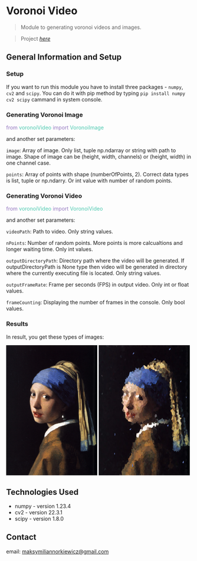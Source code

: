 # Voronoi Video
> Module to generating voronoi videos and images.

> Project [_here_](https://github.com/Skamlo/VoronoiVideo)


## General Information and Setup

### Setup
If you want to run this module you have to install three packages - `numpy`, `cv2` and `scipy`. You can do it with pip method by typing `pip install numpy cv2 scipy` cammand in system console.

### Generating Voronoi Image
<span style="color:#9579c0">from</span> <span style="color:#4ec9b0">voronoiVideo</span> <span style="color:#9579c0">import</span> <span style="color:#4ec9b0">VoronoiImage</span>

and another set parameters:

`image`: Array of image. Only list, tuple np.ndarray or string with path to image. Shape of image can be (height, width, channels) or (height, width) in one channel case.

`points`: Array of points with shape (numberOfPoints, 2). Correct data types is list, tuple or np.ndarry. Or int value with number of random points.


### Generating Voronoi Video
<span style="color:#9579c0">from</span> <span style="color:#4ec9b0">voronoiVideo</span> <span style="color:#9579c0">import</span> <span style="color:#4ec9b0">VoronoiVideo</span>

and another set parameters:

`videoPath`: Path to video. Only string values.

`nPoints`: Number of random points. More points is more calcualtions and longer waiting time. Only int values.

`outputDirectoryPath`: Directory path where the video will be generated. If outputDirectoryPath is None type then video will be generated in directory where the currently executing file is located. Only string values.

`outputFrameRate`: Frame per seconds (FPS) in output video. Only int or float values.

`frameCounting`: Displaying the number of frames in the console. Only bool values.


### Results
In result, you get these types of images:

<!-- image source: https://commons.wikimedia.org/wiki/File:Girl_with_a_Pearl_Earring.jpg -->
<p float="left">
  <img src="img/The_Girl_With_The_Pearl_Earring.png" width="49%" />
  <img src="img/The_Girl_With_The_Pearl_Earring_5000nPts.png" width="49%" /> 
</p>


## Technologies Used
- numpy - version 1.23.4
- cv2 - version 22.3.1
- scipy - version 1.8.0


## Contact
email: maksymiliannorkiewicz@gmail.com
